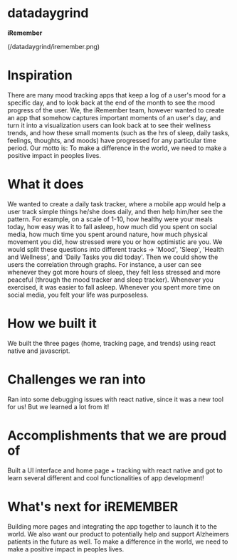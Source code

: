 # datadaygrind

**iRemember**

(/datadaygrind/iremember.png)

# Inspiration
There are many mood tracking apps that keep a log of a user's mood for a specific day, and to look back at the end of the month to see the mood progress of the user. We, the iRemember team, however wanted to create an app that somehow captures important moments of an user's day, and turn it into a visualization users can look back at to see their wellness trends, and how these small moments (such as the hrs of sleep, daily tasks, feelings, thoughts, and moods) have progressed for any particular time period. Our motto is: To make a difference in the world, we need to make a positive impact in peoples lives.

# What it does
We wanted to create a daily task tracker, where a mobile app would help a user track simple things he/she does daily, and then help him/her see the pattern. For example, on a scale of 1-10, how healthy were your meals today, how easy was it to fall asleep, how much did you spent on social media, how much time you spent around nature, how much physical movement you did, how stressed were you or how optimistic are you. We would split these questions into different tracks -> 'Mood', 'Sleep', 'Health and Wellness', and 'Daily Tasks you did today'. Then we could show the users the correlation through graphs. For instance, a user can see whenever they got more hours of sleep, they felt less stressed and more peaceful (through the mood tracker and sleep tracker). Whenever you exercised, it was easier to fall asleep. Whenever you spent more time on social media, you felt your life was purposeless.

# How we built it
We built the three pages (home, tracking page, and trends) using react native and javascript.

# Challenges we ran into
Ran into some debugging issues with react native, since it was a new tool for us! But we learned a lot from it!

# Accomplishments that we are proud of
Built a UI interface and home page + tracking with react native and got to learn several different and cool functionalities of app development!

# What's next for iREMEMBER
Building more pages and integrating the app together to launch it to the world. We also want our product to potentially help and support Alzheimers patients in the future as well. To make a difference in the world, we need to make a positive impact in peoples lives.

